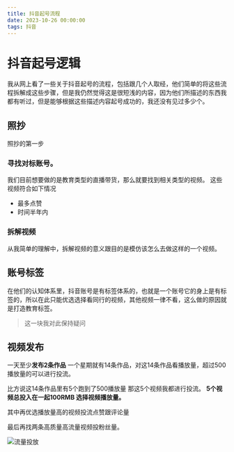 ```yaml
---
title: 抖音起号流程
date: 2023-10-26 00:00:00
tags: 抖音
---
```


# 抖音起号逻辑
我从网上看了一些关于抖音起号的流程，包括跟几个人取经，他们简单的将这些流程拆解成这些步骤，但是我仍然觉得这是很短浅的内容，因为他们所描述的东西我都有听过，但是能够根据这些描述内容起号成功的，我还没有见过多少个。

## 照抄

照抄的第一步

### 寻找对标账号。

我们目前想要做的是教育类型的直播带货，那么就要找到相关类型的视频。
这些视频符合如下情况

- 最多点赞
- 时间半年内

### 拆解视频

从我简单的理解中，拆解视频的意义跟目的是模仿该怎么去做这样的一个视频。

## 账号标签

在他们的认知体系里，抖音账号是有标签体系的，也就是一个账号它的身上是有标签的，所以在此只能优选选择看同行的视频，其他视频一律不看，这么做的原因就是打造教育标签。

> 这一块我对此保持疑问

## 视频发布

一天至少**发布2条作品** 一个星期就有14条作品，对这14条作品看播放量，超过500播放量的可以进行投流。

比方说这14条作品里有5个跑到了500播放量
那这5个视频我都进行投流。 **5个视频总投入在一起100RMB 选择视频播放量。**

其中再优选播放量高的视频投流点赞跟评论量

最后再找两条高质量高流量视频投粉丝量。

![流量投放](images/16983042487451.jpg)
